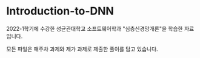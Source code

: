 # Introduction-to-DNN

2022-1학기에 수강한 성균관대학교 소프트웨어학과 "심층신경망개론"을 학습한 자료입니다.

모든 파일은 매주차 과제와 제가 과제로 제출한 풀이를 담고 있습니다.

